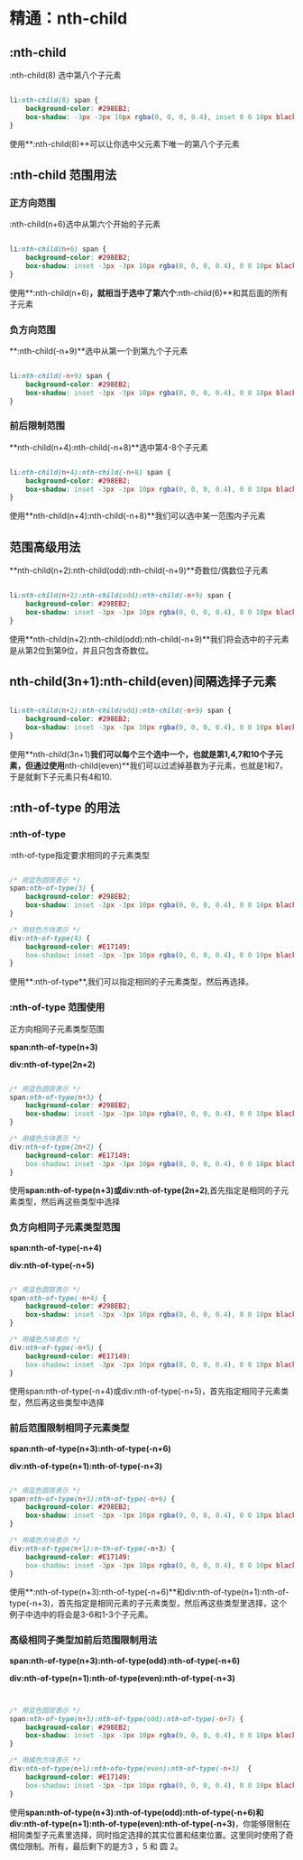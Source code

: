精通：nth-child
==============

## :nth-child

:nth-child(8) 选中第八个子元素

```css

li:nth-child(8) span {
    background-color: #298EB2;
    box-shadow: -3px -3px 10px rgba(0, 0, 0, 0.4), inset 0 0 10px black;
}

```

使用**:nth-child(8)**可以让你选中父元素下唯一的第八个子元素

## :nth-child 范围用法

### 正方向范围

:nth-child(n+6)选中从第六个开始的子元素

```css

li:nth-child(n+6) span {
    background-color: #298EB2;
    box-shadow: inset -3px -3px 10px rgba(0, 0, 0, 0.4), 0 0 10px black;
}

```

使用**:nth-child(n+6)**，就相当于选中了第六个**:nth-child(6)**和其后面的所有子元素

### 负方向范围

**:nth-child(-n+9)**选中从第一个到第九个子元素

```css

li:nth-child(-n+9) span {
    background-color: #298EB2;
    box-shadow: inset -3px -3px 10px rgba(0, 0, 0, 0.4), 0 0 10px black;
}


```

### 前后限制范围

**nth-child(n+4):nth-child(-n+8)**选中第4-8个子元素

```css

li:nth-child(n+4):nth-child(-n+8) span {
    background-color: #298EB2;
    box-shadow: inset -3px -3px 10px rgba(0, 0, 0, 0.4), 0 0 10px black;
}


```

使用**nth-child(n+4):nth-child(-n+8)**我们可以选中某一范围内子元素

## 范围高级用法

**nth-child(n+2):nth-child(odd):nth-child(-n+9)**奇数位/偶数位子元素

```css

li:nth-child(n+2):nth-child(odd):nth-child(-n+9) span {
    background-color: #298EB2;
    box-shadow: inset -3px -3px 10px rgba(0, 0, 0, 0.4), 0 0 10px black;
}

```

使用**nth-child(n+2):nth-child(odd):nth-child(-n+9)**我们将会选中的子元素是从第2位到第9位，并且只包含奇数位。

## nth-child(3n+1):nth-child(even)间隔选择子元素

```css

li:nth-child(n+2):nth-child(odd):nth-child(-n+9) span {
    background-color: #298EB2;
    box-shadow: inset -3px -3px 10px rgba(0, 0, 0, 0.4), 0 0 10px black;
}


```

使用**nth-child(3n+1)**我们可以每个三个选中一个，也就是第1,4,7和10个子元素，但通过使用**nth-child(even)**我们可以过滤掉基数为子元素，也就是1和7，于是就剩下子元素只有4和10.

## :nth-of-type 的用法

### :nth-of-type

:nth-of-type指定要求相同的子元素类型

```css

/* 用蓝色圆斑表示 */
span:nth-of-type(3) {
    background-color: #298EB2;
    box-shadow: inset -3px -3px 10px rgba(0, 0, 0, 0.4), 0 0 10px black;
}

/* 用桔色方块表示 */
div:nth-of-type(4) {
    background-color: #E17149:
    box-shadow: inset -3px -3px 10px rgba(0, 0, 0, 0.4), 0 0 10px black; 
}


```

使用**:nth-of-type**,我们可以指定相同的子元素类型，然后再选择。

### :nth-of-type 范围使用

正方向相同子元素类型范围

**span:nth-of-type(n+3)**

**div:nth-of-type(2n+2)**

```css

/* 用蓝色圆斑表示 */
span:nth-of-type(n+3) {
    background-color: #298EB2;
    box-shadow: inset -3px -3px 10px rgba(0, 0, 0, 0.4), 0 0 10px black;
}

/* 用橘色方块表示 */
div:nth-of-type(2n+2) {
    background-color: #E17149:
    box-shadow: inset -3px -3px 10px rgba(0, 0, 0, 0.4), 0 0 10px black; 
}


```

使用**span:nth-of-type(n+3)**或**div:nth-of-type(2n+2)**,首先指定是相同的子元素类型，然后再这些类型中选择

### 负方向相同子元素类型范围

**span:nth-of-type(-n+4)**

**div:nth-of-type(-n+5)**

```css

/* 用蓝色圆斑表示 */
span:nth-of-type(-n+4) {
    background-color: #298EB2;
    box-shadow: inset -3px -3px 10px rgba(0, 0, 0, 0.4), 0 0 10px black;
}

/* 用橘色方块表示 */
div:nth-of-type(-n+5) {
    background-color: #E17149:
    box-shadow: inset -3px -3px 10px rgba(0, 0, 0, 0.4), 0 0 10px black; 
}


```

使用span:nth-of-type(-n+4)或div:nth-of-type(-n+5)，首先指定相同子元素类型，然后再这些类型中选择

### 前后范围限制相同子元素类型

**span:nth-of-type(n+3):nth-of-type(-n+6)**

**div:nth-of-type(n+1):nth-of-type(-n+3)**

```css

/* 用蓝色圆斑表示 */
span:nth-of-type(n+3):nth-of-type(-n+6) {
    background-color: #298EB2;
    box-shadow: inset -3px -3px 10px rgba(0, 0, 0, 0.4), 0 0 10px black;
}

/* 用橘色方块表示 */
div:nth-of-type(n+1):n-th-of-type(-n+3) {
    background-color: #E17149:
    box-shadow: inset -3px -3px 10px rgba(0, 0, 0, 0.4), 0 0 10px black;
}


```

使用**:nth-of-type(n+3):nth-of-type(-n+6)**和div:nth-of-type(n+1):nth-of-type(-n+3)，首先指定是相同元素的子元素类型，然后再这些类型里选择，这个例子中选中的将会是3-6和1-3个子元素。

### 高级相同子类型加前后范围限制用法

**span:nth-of-type(n+3):nth-of-type(odd):nth-of-type(-n+6)**

**div:nth-of-type(n+1):nth-of-type(even):nth-of-type(-n+3)**

```css


/* 用蓝色圆斑表示 */
span:nth-of-type(n+3):nth-of-type(odd):nth-of-type(-n+7) {
    background-color: #298EB2;
    box-shadow: inset -3px -3px 10px rgba(0, 0, 0, 0.4), 0 0 10px black;
}

/* 用橘色方块表示 */
div:nth-of-type(n+1):nth-ofo-type(even):nth-of-type(-n+3)  {
    background-color: #E17149:
    box-shadow: inset -3px -3px 10px rgba(0, 0, 0, 0.4), 0 0 10px black; 
}


```

使用**span:nth-of-type(n+3):nth-of-type(odd):nth-of-type(-n+6)**和**div:nth-of-type(n+1):nth-of-type(even):nth-of-type(-n+3)**，你能够限制在相同类型子元素里选择，同时指定选择的其实位置和结束位置。这里同时使用了奇偶位限制。所有，最后剩下的是方3 ，5 和 圆 2。




